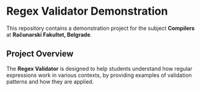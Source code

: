 # Regex Validator Demonstration

This repository contains a demonstration project for the subject **Compilers** at **Računarski Fakultet, Belgrade**.

## Project Overview

The **Regex Validator** is designed to help students understand how regular expressions work in various contexts, by providing examples of validation patterns and how they are applied.
